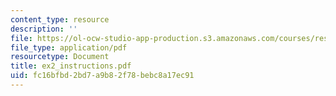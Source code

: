 ```yaml
---
content_type: resource
description: ''
file: https://ol-ocw-studio-app-production.s3.amazonaws.com/courses/res-14-001-abdul-latif-jameel-poverty-action-lab-executive-training-evaluating-social-programs-2009-spring-2009/fc16bfbd2bd7a9b82f78bebc8a17ec91_ex2_instructions.pdf
file_type: application/pdf
resourcetype: Document
title: ex2_instructions.pdf
uid: fc16bfbd-2bd7-a9b8-2f78-bebc8a17ec91
---
```

